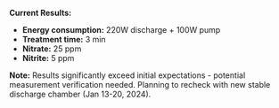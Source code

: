 **Current Results:**
- **Energy consumption:** 220W discharge + 100W pump
- **Treatment time:** 3 min
- **Nitrate:** 25 ppm 
- **Nitrite:** 5 ppm 

**Note:** Results significantly exceed initial expectations - potential measurement verification needed. Planning to recheck with new stable discharge chamber (Jan 13-20, 2024).